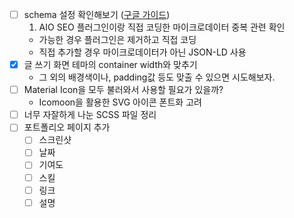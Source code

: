 - [ ] schema 설정 확인해보기 ([구글 가이드](https://developers.google.com/search/docs/appearance/structured-data/search-gallery?hl=ko))
  1. AIO SEO 플러그인이랑 직접 코딩한 마이크로데이터 중복 관련 확인
  - 가능한 경우 플러그인은 제거하고 직접 코딩
  - 직접 추가할 경우 마이크로데이터가 아닌 JSON-LD 사용
- [x] 글 쓰기 화면 테마의 container width와 맞추기
  - 그 외의 배경색이나, padding값 등도 맞출 수 있으면 시도해보자.
- [ ] Material Icon을 모두 불러와서 사용할 필요가 있을까?
  - Icomoon을 활용한 SVG 아이콘 폰트화 고려
- [ ] 너무 자잘하게 나눈 SCSS 파일 정리
- [ ] 포트폴리오 페이지 추가
  - [ ] 스크린샷
  - [ ] 날짜
  - [ ] 기여도
  - [ ] 스킬
  - [ ] 링크
  - [ ] 설명
